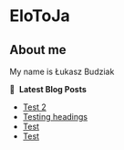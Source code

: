 # EloToJa

## About me

My name is Łukasz Budziak

📕 &nbsp;**Latest Blog Posts**
<!-- BLOG-POST-LIST:START -->
- [Test 2](https://elotoja.com/blog/test2/)
- [Testing headings](https://elotoja.com/blog/headings/)
- [Test](https://elotoja.com/blog/test-copy/)
- [Test](https://elotoja.com/blog/test/)
<!-- BLOG-POST-LIST:END -->
